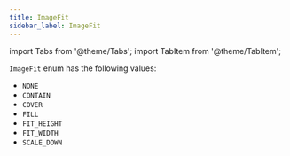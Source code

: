 ```yaml
---
title: ImageFit
sidebar_label: ImageFit
---
```

import Tabs from '@theme/Tabs';
import TabItem from '@theme/TabItem';

`ImageFit` enum has the following values:

* `NONE`
* `CONTAIN`
* `COVER`
* `FILL`
* `FIT_HEIGHT`
* `FIT_WIDTH`
* `SCALE_DOWN`